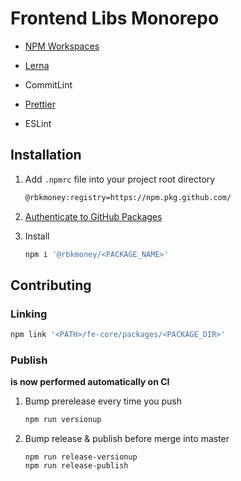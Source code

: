 # Frontend Libs Monorepo

-   [NPM Workspaces](https://docs.npmjs.com/cli/v7/using-npm/workspaces)
-   [Lerna](https://github.com/lerna/lerna)

-   CommitLint
-   [Prettier](https://prettier.io/)
-   ESLint

## Installation

1.  Add `.npmrc` file into your project root directory

    ```sh
    @rbkmoney:registry=https://npm.pkg.github.com/
    ```

1.  [Authenticate to GitHub Packages](https://help.github.com/en/github/managing-packages-with-github-packages/configuring-npm-for-use-with-github-packages#authenticating-to-github-packages)

1.  Install
    ```sh
    npm i '@rbkmoney/<PACKAGE_NAME>'
    ```

## Contributing

### Linking

```sh
npm link '<PATH>/fe-core/packages/<PACKAGE_DIR>'
```

### Publish

**is now performed automatically on CI**

1.  Bump prerelease every time you push
    ```sh
    npm run versionup
    ```
1.  Bump release & publish before merge into master
    ```shell
    npm run release-versionup
    npm run release-publish
    ```
